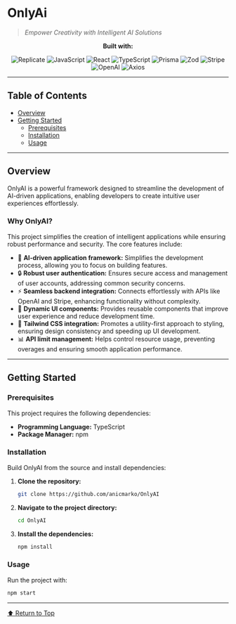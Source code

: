 # OnlyAi

> *Empower Creativity with Intelligent AI Solutions*

<div align="center">
  
  **Built with:**
  
  ![Replicate](https://img.shields.io/badge/Replicate-000000.svg?style=flat&logo=Replicate&logoColor=white)
  ![JavaScript](https://img.shields.io/badge/JavaScript-F7DF1E.svg?style=flat&logo=JavaScript&logoColor=black)
  ![React](https://img.shields.io/badge/React-61DAFB.svg?style=flat&logo=React&logoColor=black)
  ![TypeScript](https://img.shields.io/badge/TypeScript-3178C6.svg?style=flat&logo=TypeScript&logoColor=white)
  ![Prisma](https://img.shields.io/badge/Prisma-2D3748.svg?style=flat&logo=Prisma&logoColor=white)
  ![Zod](https://img.shields.io/badge/Zod-3E67B1.svg?style=flat&logo=Zod&logoColor=white)
  ![Stripe](https://img.shields.io/badge/Stripe-635BFF.svg?style=flat&logo=Stripe&logoColor=white)
  ![OpenAI](https://img.shields.io/badge/OpenAI-412991.svg?style=flat&logo=OpenAI&logoColor=white)
  ![Axios](https://img.shields.io/badge/Axios-5A29E4.svg?style=flat&logo=Axios&logoColor=white)  
</div>

---

## Table of Contents
- [Overview](#overview)
- [Getting Started](#getting-started)
  - [Prerequisites](#prerequisites)
  - [Installation](#installation)
  - [Usage](#usage)

---

## Overview
OnlyAI is a powerful framework designed to streamline the development of AI-driven applications, enabling developers to create intuitive user experiences effortlessly.

### Why OnlyAI?
This project simplifies the creation of intelligent applications while ensuring robust performance and security. The core features include:

- 🎨 **AI-driven application framework:** Simplifies the development process, allowing you to focus on building features.
- 🔒 **Robust user authentication:** Ensures secure access and management of user accounts, addressing common security concerns.
- ⚡ **Seamless backend integration:** Connects effortlessly with APIs like OpenAI and Stripe, enhancing functionality without complexity.
- 🎉 **Dynamic UI components:** Provides reusable components that improve user experience and reduce development time.
- 🌈 **Tailwind CSS integration:** Promotes a utility-first approach to styling, ensuring design consistency and speeding up UI development.
- 📊 **API limit management:** Helps control resource usage, preventing overages and ensuring smooth application performance.

---

## Getting Started

### Prerequisites
This project requires the following dependencies:

- **Programming Language:** TypeScript
- **Package Manager:** npm

### Installation
Build OnlyAI from the source and install dependencies:

1. **Clone the repository:**
   ```sh
   git clone https://github.com/anicmarko/OnlyAI
   ```
2. **Navigate to the project directory:**
   ```sh
   cd OnlyAI
   ```
3. **Install the dependencies:**
   ```sh
   npm install
   ```

### Usage
Run the project with:
   ```sh
   npm start
   ```
---

[⬆ Return to Top](#top)

